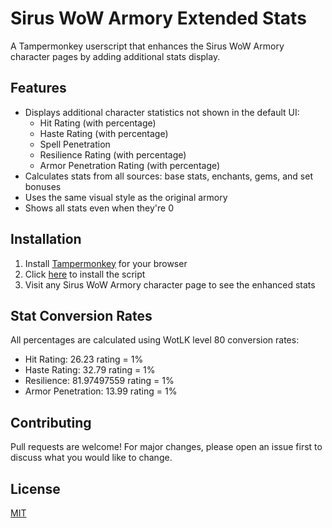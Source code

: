 # Sirus WoW Armory Extended Stats

A Tampermonkey userscript that enhances the Sirus WoW Armory character pages by adding additional stats display.

## Features

- Displays additional character statistics not shown in the default UI:
  - Hit Rating (with percentage)
  - Haste Rating (with percentage)
  - Spell Penetration
  - Resilience Rating (with percentage)
  - Armor Penetration Rating (with percentage)
- Calculates stats from all sources: base stats, enchants, gems, and set bonuses
- Uses the same visual style as the original armory
- Shows all stats even when they're 0

## Installation

1. Install [Tampermonkey](https://www.tampermonkey.net/) for your browser
2. Click [here](raw/sirus-wow-extended-stats.user.js) to install the script
3. Visit any Sirus WoW Armory character page to see the enhanced stats

## Stat Conversion Rates

All percentages are calculated using WotLK level 80 conversion rates:
- Hit Rating: 26.23 rating = 1%
- Haste Rating: 32.79 rating = 1%
- Resilience: 81.97497559 rating = 1%
- Armor Penetration: 13.99 rating = 1%

## Contributing

Pull requests are welcome! For major changes, please open an issue first to discuss what you would like to change.

## License

[MIT](LICENSE)
